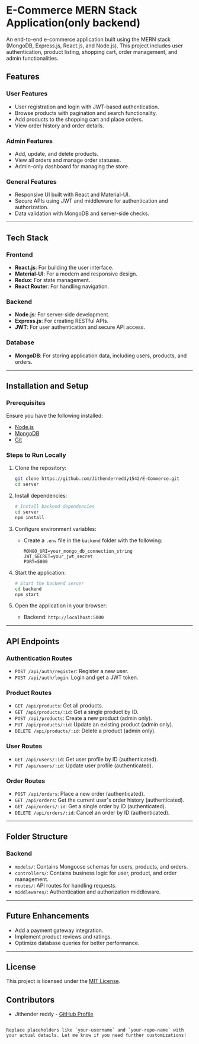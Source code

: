 # E-Commerce MERN Stack Application(only backend)

An end-to-end e-commerce application built using the MERN stack (MongoDB, Express.js, React.js, and Node.js). This project includes user authentication, product listing, shopping cart, order management, and admin functionalities.

## Features

### User Features
- User registration and login with JWT-based authentication.
- Browse products with pagination and search functionality.
- Add products to the shopping cart and place orders.
- View order history and order details.

### Admin Features
- Add, update, and delete products.
- View all orders and manage order statuses.
- Admin-only dashboard for managing the store.

### General Features
- Responsive UI built with React and Material-UI.
- Secure APIs using JWT and middleware for authentication and authorization.
- Data validation with MongoDB and server-side checks.

---

## Tech Stack

### Frontend
- **React.js**: For building the user interface.
- **Material-UI**: For a modern and responsive design.
- **Redux**: For state management.
- **React Router**: For handling navigation.

### Backend
- **Node.js**: For server-side development.
- **Express.js**: For creating RESTful APIs.
- **JWT**: For user authentication and secure API access.

### Database
- **MongoDB**: For storing application data, including users, products, and orders.

---

## Installation and Setup

### Prerequisites
Ensure you have the following installed:
- [Node.js](https://nodejs.org/)
- [MongoDB](https://www.mongodb.com/)
- [Git](https://git-scm.com/)

### Steps to Run Locally
1. Clone the repository:
   ```bash
   git clone https://github.com/Jithenderreddy1542/E-Commerce.git
   cd server
   ```

2. Install dependencies:
   ```bash
   # Install backend dependencies
   cd server
   npm install
   ```

3. Configure environment variables:
   - Create a `.env` file in the `backend` folder with the following:
     ```env
     MONGO_URI=your_mongo_db_connection_string
     JWT_SECRET=your_jwt_secret
     PORT=5000
     ```
4. Start the application:
   ```bash
   # Start the backend server
   cd backend
   npm start
   ```

5. Open the application in your browser:
   - Backend: `http://localhost:5000`

---

## API Endpoints

### Authentication Routes
- `POST /api/auth/register`: Register a new user.
- `POST /api/auth/login`: Login and get a JWT token.

### Product Routes
- `GET /api/products`: Get all products.
- `GET /api/products/:id`: Get a single product by ID.
- `POST /api/products`: Create a new product (admin only).
- `PUT /api/products/:id`: Update an existing product (admin only).
- `DELETE /api/products/:id`: Delete a product (admin only).

### User Routes
- `GET /api/users/:id`: Get user profile by ID (authenticated).
- `PUT /api/users/:id`: Update user profile (authenticated).

### Order Routes
- `POST /api/orders`: Place a new order (authenticated).
- `GET /api/orders`: Get the current user's order history (authenticated).
- `GET /api/orders/:id`: Get a single order by ID (authenticated).
- `DELETE /api/orders/:id`: Cancel an order by ID (authenticated).

---

## Folder Structure

### Backend
- `models/`: Contains Mongoose schemas for users, products, and orders.
- `controllers/`: Contains business logic for user, product, and order management.
- `routes/`: API routes for handling requests.
- `middlewares/`: Authentication and authorization middleware.

---

## Future Enhancements
- Add a payment gateway integration.
- Implement product reviews and ratings.
- Optimize database queries for better performance.

---

## License
This project is licensed under the [MIT License](LICENSE).

## Contributors
- Jithender reddy - [GitHub Profile]((https://github.com/Jithenderreddy1542))
```

Replace placeholders like `your-username` and `your-repo-name` with your actual details. Let me know if you need further customizations!
